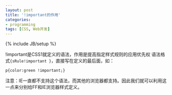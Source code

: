 ```yaml
---
layout: post
title: '!important的作用'
categories:
- programming
tags: [CSS, Web开发]
---
```

{% include JB/setup %}

!important是CSS1就定义的语法，作用是提高指定样式规则的应用优先权
语法格式`{sRule!important }`，直接写在定义的最后面，如：

    p{color:green !important;}

注意：IE一直都不支持这个语法，而其他的浏览器都支持。因此我们就可以利用这一点来分别给FF和IE浏览器样式定义。